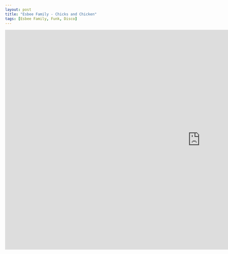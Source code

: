 ```yaml
---
layout: post
title: "Esbee Family - Chicks and Chicken"
tags: [Esbee Family, Funk, Disco]
---
```


<div class="embed-responsive embed-responsive-16by9">
    <iframe width="1280" height="720" src="https://www.youtube.com/embed/4htZApGp8Ew" frameborder="0" allow="autoplay; encrypted-media" allowfullscreen></iframe>
</div>

